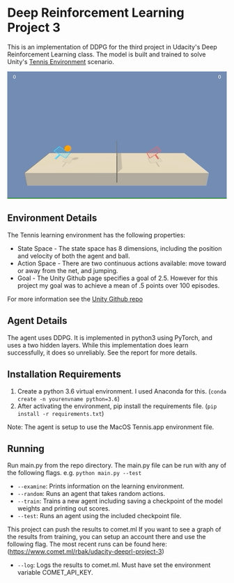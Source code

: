 # Deep Reinforcement Learning Project 3
This is an implementation of DDPG for the third project in Udacity's Deep Reinforcement Learning class.  The model is built and trained to solve Unity's [Tennis Environment](https://github.com/Unity-Technologies/ml-agents/blob/master/docs/Learning-Environment-Examples.md#tennis) scenario.

![Trained Agent](https://github.com/rbak/deep-rl-udacity-project-3/blob/master/results/tennis2-hd.gif)


## Environment Details
The Tennis learning environment has the following properties:

  * State Space - The state space has 8 dimensions, including the position and velocity of both the agent and ball.
  * Action Space - There are two continuous actions available: move toward or away from the net, and jumping.
  * Goal - The Unity Github page specifies a goal of 2.5.  However for this project my goal was to achieve a mean of .5 points over 100 episodes.

For more information see the [Unity Github repo](https://github.com/Unity-Technologies/ml-agents/blob/master/docs/Learning-Environment-Examples.md#tennis)

## Agent Details
The agent uses DDPG.  It is implemented in python3 using PyTorch, and uses a two hidden layers.  While this implementation does learn successfully, it does so unreliably.  See the report for more details.


## Installation Requirements
  1. Create a python 3.6 virtual environment.  I used Anaconda for this. (`conda create -n yourenvname python=3.6`)
  2. After activating the environment, pip install the requirements file. (`pip install -r requirements.txt`)

Note: The agent is setup to use the MacOS Tennis.app environment file.

## Running
Run main.py from the repo directory. The main.py file can be run with any of the following flags.
e.g. `python main.py --test`

* `--examine`: Prints information on the learning environment.
* `--random`: Runs an agent that takes random actions.
* `--train`: Trains a new agent including saving a checkpoint of the model weights and printing out scores.
* `--test`: Runs an agent using the included checkpoint file.

This project can push the results to comet.ml
If you want to see a graph of the results from training, you can setup an account there and use the following flag.
The most recent runs can be found here: (https://www.comet.ml/rbak/udacity-deeprl-project-3)

* `--log`: Logs the results to comet.ml.  Must have set the environment variable COMET_API_KEY.
